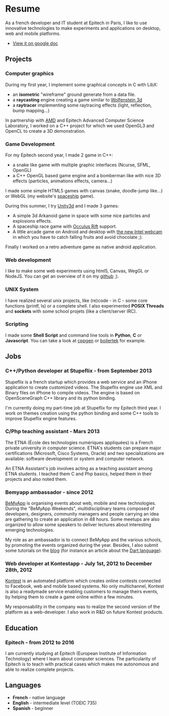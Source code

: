 Resume
======

As a french developer and IT student at Epitech in Paris, I like to use innovative technologies to make experiments and applications on desktop, web and mobile platforms.

- [View it on google doc](https://docs.google.com/document/d/1ufz-7A4BmaDLBP0aaNbknU5nT2YGMcqGq5cYEViuPT0/edit?usp=sharing)

Projects
--------

### Computer graphics

During my first year, I implement some graphical concepts in C with LibX:

- an __isometric__ "wireframe" ground generate from a data file.
- a __raycasting__ engine creating a game similar to [Wolfenstein 3d](http://fr.wikipedia.org/wiki/Wolfenstein_3D)
- a __raytracer__ implementing some raytracing effects (light, reflection, bump mapping...)

In partnership with [AMD](http://www.amd.com/) and Epitech Advanced Computer Science Laboratory, I worked on a C++ project for which we used OpenGL3 and OpenCL to create a 3D demonstration.

### Game Development

For my Epitech second year, I made 2 game in C++:

- a snake like game with multiple graphic interfaces (Ncurse, SFML, OpenGL)
- a C++ OpenGL based game engine and a bomberman like with nice 3D effects (particles, animations effects, camera...)

I made some simple HTML5 games with canvas (snake, doodle-jump like...) or WebGL (my website's [spaceship](game.html) game).

During this summer, I try [Unity3d](http://unity3d.com/) and I made 3 games:

- A simple 3d Arkanoid game in space with some nice particles and explosions effects.
- A spaceship race game with [Occulus Rift](http://www.oculusvr.com/) support.
- A little arcade game on Android and desktop with [the new Intel webcam](http://click.intel.com/intelsdk/Creative_Interactive_Gesture_Camera_Developer_Kit-P2061.aspx) in which you have to catch falling fruits and avoid chocolate ;).

Finally I worked on a retro adventure game as native android application.

### Web development

I like to make some web experiments using html5, Canvas, WegGL or NodeJS. You can get an overview of it on my [github](https://github.com/jeremt) ;).

### UNIX System

I have realized several unix projects, like (re)code - in C - some core functions (printf, ls) or a complete shell. I also experimented __POSIX Threads__ and __sockets__ with some school projets (like a client/server IRC).

### Scripting

I made some __Shell Script__ and command line tools in __Python__, __C__ or __Javascript__. You can take a look at [cppgen](https://github.com/jeremt/cppgen) or [boilertek](https://github.com/jeremt/boilertek) for example.


Jobs
----

### C++/Python developer at Stupeflix - from September 2013

Stupeflix is a french startup which provides a web service and an iPhone application to create customized videos. The Stupeflix engine use XML and Binary files on iPhone to compile videos. The engine is based on OpenSceneGraph C++ library and its python binding.

I'm currently doing my part-time job at Stupeflix for my Epitech third year. I work on themes creation using the python binding and some C++ tools to improve Stupeflix engine features.

### C/Php teaching assistant - Mars 2013

The ETNA (École des technologies numériques appliquées) is a French private university in computer science. ETNA's students can prepare major certifications (Microsoft, Cisco Systems, Oracle) and two specializations are available: software development or system and computer network.

An ETNA Assistant's job involves acting as a teaching assistant among ETNA students. I teached them C and Php basics, helped them in their projects and also noted them.

### Bemyapp ambassador - since 2012

[BeMyApp](http://bemyapp.com) is organising events about web, mobile and new technologies. During the "BeMyApp Weekends", multidisciplinary teams composed of developers, designers, community managers and people carrying an idea are gathering to create an application in 48 hours.
Some meetups are also organized to allow some speakers to deliver lectures about interesting emerging technologies.

My role as an ambassador is to connect BeMyApp and the various schools, by promoting the events organized during the year. Besides, I also submit some tutorials on the [blog](http://ambassadeur.bemyapp.com/) (for instance an article about the [Dart language](http://ambassadeur.bemyapp.com/?p=149)).

### Web developer at Kontestapp - July 1st, 2012 to December 28th, 2012

[Kontest](http://kontestapp.com/) is an automated platform which creates online contests connected to Facebook, web and mobile based systems. No only multichannel, Kontest is also a readymade service enabling customers to manage theirs events, by helping them to create a game online within a few minutes.

My responsability in the company was to realize the second version of the platform as a web-developer. I also work in R&D on future Kontest products.

Education
---------

### Epitech - from 2012 to 2016

I am currently studying at Epitech (European Institute of Information Technology) where I learn about computer sciences.
The particularity of Epitech is to teach with practical cases which makes me autonomous and able to realize complete projects.

Languages
---------

- __French__ - native language
- __English__ - intermediate level (TOEIC 735)
- __Spanish__ - beginner
